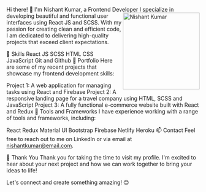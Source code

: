 Hi there! 👋 I'm Nishant Kumar, a Frontend Developer
<img align="right" src="https://github.com/username.png" alt="Nishant Kumar" width="200"/>
I specialize in developing beautiful and functional user interfaces using React JS and SCSS. With my passion for creating clean and efficient code, I am dedicated to delivering high-quality projects that exceed client expectations.

🚀 Skills
React JS
SCSS
HTML
CSS
JavaScript
Git and Github
🎨 Portfolio
Here are some of my recent projects that showcase my frontend development skills:

Project 1: A web application for managing tasks using React and Firebase
Project 2: A responsive landing page for a travel company using HTML, SCSS and JavaScript
Project 3: A fully functional e-commerce website built with React and Redux
🔨 Tools and Frameworks
I have experience working with a range of tools and frameworks, including:

React
Redux
Material UI
Bootstrap
Firebase
Netlify
Heroku
📫 Contact
Feel free to reach out to me on LinkedIn or via email at nishantkumar@email.com.

🙏 Thank You
Thank you for taking the time to visit my profile. I'm excited to hear about your next project and how we can work together to bring your ideas to life!

Let's connect and create something amazing! 😊



